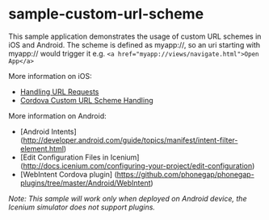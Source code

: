 sample-custom-url-scheme
========================

This sample application demonstrates the usage of custom URL schemes in iOS and Android. 
The scheme is defined as myapp://, so an uri starting with myapp:// would trigger it e.g. `<a href="myapp://views/navigate.html">Open App</a>`

More information on iOS:

* [Handling URL Requests](http://developer.apple.com/library/ios/#documentation/iPhone/Conceptual/iPhoneOSProgrammingGuide/AdvancedAppTricks/AdvancedAppTricks.html#//apple_ref/doc/uid/TP40007072-CH7-SW21)
* [Cordova Custom URL Scheme Handling](https://github.com/apache/cordova-ios/blob/master/guides/Cordova%20Custom%20URL%20Scheme%20Handling.md)

More information on Android:

* [Android Intents] (http://developer.android.com/guide/topics/manifest/intent-filter-element.html)
* [Edit Configuration Files in Icenium] (http://docs.icenium.com/configuring-your-project/edit-configuration)
* [WebIntent Cordova plugin] (https://github.com/phonegap/phonegap-plugins/tree/master/Android/WebIntent)


*Note: This sample will work only when deployed on Android device, the Icenium simulator does not support plugins.*
